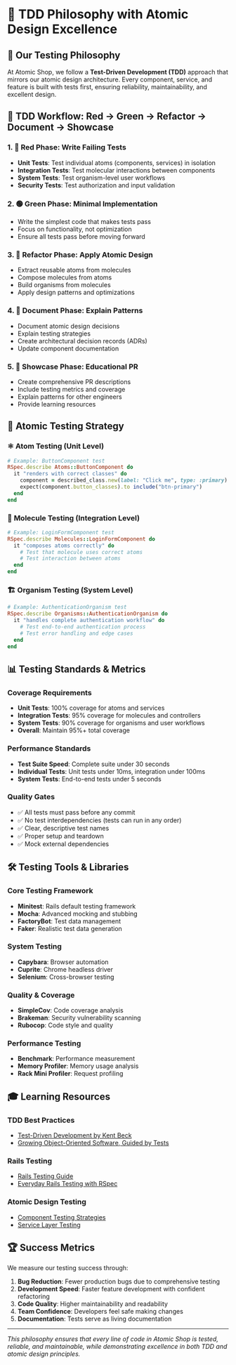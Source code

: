# 🧪 TDD Philosophy with Atomic Design Excellence

## 🎯 **Our Testing Philosophy**

At Atomic Shop, we follow a **Test-Driven Development (TDD)** approach that mirrors our atomic design architecture. Every component, service, and feature is built with tests first, ensuring reliability, maintainability, and excellent design.

## 🔄 **TDD Workflow: Red → Green → Refactor → Document → Showcase**

### 1. **🔴 Red Phase: Write Failing Tests**
- **Unit Tests**: Test individual atoms (components, services) in isolation
- **Integration Tests**: Test molecular interactions between components
- **System Tests**: Test organism-level user workflows
- **Security Tests**: Test authorization and input validation

### 2. **🟢 Green Phase: Minimal Implementation**
- Write the simplest code that makes tests pass
- Focus on functionality, not optimization
- Ensure all tests pass before moving forward

### 3. **🔵 Refactor Phase: Apply Atomic Design**
- Extract reusable atoms from molecules
- Compose molecules from atoms
- Build organisms from molecules
- Apply design patterns and optimizations

### 4. **📝 Document Phase: Explain Patterns**
- Document atomic design decisions
- Explain testing strategies
- Create architectural decision records (ADRs)
- Update component documentation

### 5. **🚀 Showcase Phase: Educational PR**
- Create comprehensive PR descriptions
- Include testing metrics and coverage
- Explain patterns for other engineers
- Provide learning resources

## 🧬 **Atomic Testing Strategy**

### ⚛️ **Atom Testing (Unit Level)**
```ruby
# Example: ButtonComponent test
RSpec.describe Atoms::ButtonComponent do
  it "renders with correct classes" do
    component = described_class.new(label: "Click me", type: :primary)
    expect(component.button_classes).to include("btn-primary")
  end
end
```

### 🧬 **Molecule Testing (Integration Level)**
```ruby
# Example: LoginFormComponent test
RSpec.describe Molecules::LoginFormComponent do
  it "composes atoms correctly" do
    # Test that molecule uses correct atoms
    # Test interaction between atoms
  end
end
```

### 🏗️ **Organism Testing (System Level)**
```ruby
# Example: AuthenticationOrganism test
RSpec.describe Organisms::AuthenticationOrganism do
  it "handles complete authentication workflow" do
    # Test end-to-end authentication process
    # Test error handling and edge cases
  end
end
```

## 📊 **Testing Standards & Metrics**

### **Coverage Requirements**
- **Unit Tests**: 100% coverage for atoms and services
- **Integration Tests**: 95% coverage for molecules and controllers
- **System Tests**: 90% coverage for organisms and user workflows
- **Overall**: Maintain 95%+ total coverage

### **Performance Standards**
- **Test Suite Speed**: Complete suite under 30 seconds
- **Individual Tests**: Unit tests under 10ms, integration under 100ms
- **System Tests**: End-to-end tests under 5 seconds

### **Quality Gates**
- ✅ All tests must pass before any commit
- ✅ No test interdependencies (tests can run in any order)
- ✅ Clear, descriptive test names
- ✅ Proper setup and teardown
- ✅ Mock external dependencies

## 🛠️ **Testing Tools & Libraries**

### **Core Testing Framework**
- **Minitest**: Rails default testing framework
- **Mocha**: Advanced mocking and stubbing
- **FactoryBot**: Test data management
- **Faker**: Realistic test data generation

### **System Testing**
- **Capybara**: Browser automation
- **Cuprite**: Chrome headless driver
- **Selenium**: Cross-browser testing

### **Quality & Coverage**
- **SimpleCov**: Code coverage analysis
- **Brakeman**: Security vulnerability scanning
- **Rubocop**: Code style and quality

### **Performance Testing**
- **Benchmark**: Performance measurement
- **Memory Profiler**: Memory usage analysis
- **Rack Mini Profiler**: Request profiling

## 🎓 **Learning Resources**

### **TDD Best Practices**
- [Test-Driven Development by Kent Beck](https://www.amazon.com/Test-Driven-Development-Kent-Beck/dp/0321146530)
- [Growing Object-Oriented Software, Guided by Tests](https://www.amazon.com/Growing-Object-Oriented-Software-Guided-Tests/dp/0321503627)

### **Rails Testing**
- [Rails Testing Guide](https://guides.rubyonrails.org/testing.html)
- [Everyday Rails Testing with RSpec](https://leanpub.com/everydayrailsrspec)

### **Atomic Design Testing**
- [Component Testing Strategies](./component-testing.md)
- [Service Layer Testing](./service-testing.md)

## 🏆 **Success Metrics**

We measure our testing success through:

1. **Bug Reduction**: Fewer production bugs due to comprehensive testing
2. **Development Speed**: Faster feature development with confident refactoring
3. **Code Quality**: Higher maintainability and readability
4. **Team Confidence**: Developers feel safe making changes
5. **Documentation**: Tests serve as living documentation

---

*This philosophy ensures that every line of code in Atomic Shop is tested, reliable, and maintainable, while demonstrating excellence in both TDD and atomic design principles.*
